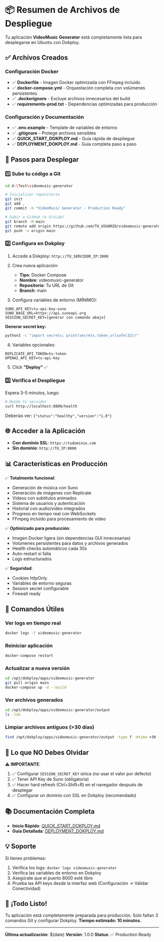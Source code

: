 # 📦 Resumen de Archivos de Despliegue

Tu aplicación **VideoMusic Generator** está completamente lista para desplegarse en Ubuntu con Dokploy.

## ✅ Archivos Creados

### Configuración Docker
- ✅ **Dockerfile** - Imagen Docker optimizada con FFmpeg incluido
- ✅ **docker-compose.yml** - Orquestación completa con volúmenes persistentes
- ✅ **.dockerignore** - Excluye archivos innecesarios del build
- ✅ **requirements-prod.txt** - Dependencias optimizadas para producción

### Configuración y Documentación
- ✅ **.env.example** - Template de variables de entorno
- ✅ **.gitignore** - Protege archivos sensibles
- ✅ **QUICK_START_DOKPLOY.md** - Guía rápida de despliegue
- ✅ **DEPLOYMENT_DOKPLOY.md** - Guía completa paso a paso

## 🚀 Pasos para Desplegar

### 1️⃣ Sube tu código a Git

```bash
cd d:\Test\videomusic-generator

# Inicializar repositorio
git init
git add .
git commit -m "VideoMusic Generator - Production Ready"

# Subir a GitHub (o GitLab)
git branch -M main
git remote add origin https://github.com/TU_USUARIO/videomusic-generator.git
git push -u origin main
```

### 2️⃣ Configura en Dokploy

1. Accede a Dokploy: `http://TU_SERVIDOR_IP:3000`
2. Crea nueva aplicación:
   - **Tipo**: Docker Compose
   - **Nombre**: videomusic-generator
   - **Repositorio**: Tu URL de Git
   - **Branch**: main

3. Configura variables de entorno (MÍNIMO):
```env
SUNO_API_KEY=tu-api-key-suno
SUNO_BASE_URL=https://api.sunoapi.org
SESSION_SECRET_KEY=[generar con comando abajo]
```

**Generar secret key:**
```bash
python3 -c "import secrets; print(secrets.token_urlsafe(32))"
```

4. Variables opcionales:
```env
REPLICATE_API_TOKEN=tu-token
OPENAI_API_KEY=tu-api-key
```

5. Click **"Deploy"** ✅

### 3️⃣ Verifica el Despliegue

Espera 3-5 minutos, luego:

```bash
# Desde tu servidor
curl http://localhost:8000/health
```

Deberías ver: `{"status":"healthy","version":"1.0"}`

## 🌐 Acceder a la Aplicación

- **Con dominio SSL**: `https://tudominio.com`
- **Sin dominio**: `http://TU_IP:8000`

## 📊 Características en Producción

✅ **Totalmente funcional**:
- Generación de música con Suno
- Generación de imágenes con Replicate
- Videos con subtítulos animados
- Sistema de usuarios y autenticación
- Historial con audio/video integrados
- Progreso en tiempo real con WebSockets
- FFmpeg incluido para procesamiento de video

✅ **Optimizado para producción**:
- Imagen Docker ligera (sin dependencias GUI innecesarias)
- Volúmenes persistentes para datos y archivos generados
- Health checks automáticos cada 30s
- Auto-restart si falla
- Logs estructurados

✅ **Seguridad**:
- Cookies httpOnly
- Variables de entorno seguras
- Session secret configurable
- Firewall ready

## 🔧 Comandos Útiles

### Ver logs en tiempo real
```bash
docker logs -f videomusic-generator
```

### Reiniciar aplicación
```bash
docker-compose restart
```

### Actualizar a nueva versión
```bash
cd /opt/dokploy/apps/videomusic-generator
git pull origin main
docker-compose up -d --build
```

### Ver archivos generados
```bash
cd /opt/dokploy/apps/videomusic-generator/output
ls -lah
```

### Limpiar archivos antiguos (>30 días)
```bash
find /opt/dokploy/apps/videomusic-generator/output -type f -mtime +30 -delete
```

## 🎯 Lo que NO Debes Olvidar

⚠️ **IMPORTANTE**:
1. ✅ Configurar `SESSION_SECRET_KEY` única (no usar el valor por defecto)
2. ✅ Tener API Key de Suno (obligatoria)
3. ✅ Hacer hard refresh (Ctrl+Shift+R) en el navegador después de desplegar
4. ✅ Configurar un dominio con SSL en Dokploy (recomendado)

## 📚 Documentación Completa

- **Inicio Rápido**: [QUICK_START_DOKPLOY.md](./QUICK_START_DOKPLOY.md)
- **Guía Detallada**: [DEPLOYMENT_DOKPLOY.md](./DEPLOYMENT_DOKPLOY.md)

## 💡 Soporte

Si tienes problemas:

1. Verifica los logs: `docker logs videomusic-generator`
2. Verifica las variables de entorno en Dokploy
3. Asegúrate que el puerto 8000 esté libre
4. Prueba las API keys desde la interfaz web (Configuración → Validar Conectividad)

## 🎉 ¡Todo Listo!

Tu aplicación está completamente preparada para producción. Solo faltan 3 comandos Git y configurar Dokploy. **Tiempo estimado: 10 minutos.**

---

**Última actualización**: $(date)
**Versión**: 1.0.0
**Status**: ✅ Production Ready

